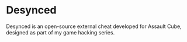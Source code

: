 # Desynced
Desynced is an open-source external cheat developed for Assault Cube, designed as part of my game hacking series.
